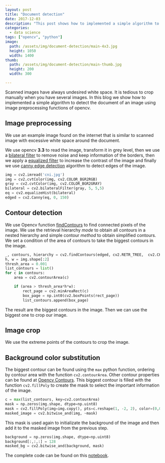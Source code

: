 ```yaml
---
layout: post
title: "Document detection"
date: 2017-12-03
description: "This post shows how to implemented a simple algorithm to detect a document inside and scanned image using python and the image processing library opencv"
categories:
  - data science
tags: ["opencv", "python"]
image:
  path: /assets/img/document-detection/main-4x3.jpg
  height: 1050
  width: 1400
thumb:
  path: /assets/img/document-detection/main-thumb.jpg
  height: 200
  width: 300

---
```


Scanned images have always undesired white space. It is tedious to crop manually when you have several images. In this blog we show how to implemented a simple algorithm to detect the document of an image using image preprocessing functions of opencv. 

## Image preprocessing

We use an example image found on the internet that is similar to scanned image with excessive white space around the document.

<amp-img src="/assets/img/document-detection/cni.jpg" alt="Identity docuement" height="300" width="300" layout='intrinsic'></amp-img>

We use opencv **3.3** to read the image, transform it in grey level, then we
use a [bilateral
filter](http://opencvexamples.blogspot.com/2013/10/applying-bilateral-filter.html)
to remove noise and keep information of the borders, then we apply a [equalized
filter](http://opencv-python-tutroals.readthedocs.io/en/latest/py_tutorials/py_imgproc/py_histograms/py_histogram_equalization/py_histogram_equalization.html)
to increase the contrast of the image and finally we use [canny edge
detection](https://docs.opencv.org/3.1.0/da/d22/tutorial_py_canny.html)
algorithm to detect edges of the image.

```python
img = cv2.imread('cni.jpg')
img = cv2.cvtColor(img, cv2.COLOR_BGR2RGB)
gray = cv2.cvtColor(img, cv2.COLOR_BGR2GRAY)
bilateral = cv2.bilateralFilter(gray, 5, 5,5)
eq = cv2.equalizeHist(bilateral)
edged = cv2.Canny(eq, 0, 150)
```

<amp-img src="/assets/img/document-detection/edged.png" alt="Edge detection" height="100" width="300" layout="responsive"></amp-img>

## Contour detection

We use Opencv function
[findContours](https://docs.opencv.org/3.1.0/d4/d73/tutorial_py_contours_begin.html)
to find connected pixels of the image. We use the retrieval hierarchy _mode_ to
obtain all contours in a nested hierarchy and simple contour _method_ to obtain
simplified contours. We set a condition of the area of contours to take the
biggest contours in the image.

```python
_, contours, hierarchy = cv2.findContours(edged, cv2.RETR_TREE,  cv2.CHAIN_APPROX_SIMPLE)
h, w = img.shape[:2]
thresh_area = 0.001
list_contours = list()
for c in contours:
    area = cv2.contourArea(c)

    if (area > thresh_area*h*w): 
        rect_page = cv2.minAreaRect(c)
        box_page = np.int0(cv2.boxPoints(rect_page))
        list_contours.append(box_page)
```

The result are the biggest contours in the image. Then we can use the biggest one to crop our image.

<amp-img src="/assets/img/document-detection/contours.png" alt="Contours of the image" height="300" width="300" layout='intrinsic'></amp-img>

## Image crop

We use the extreme points of the contours to crop the image.

<amp-img src="/assets/img/document-detection/crop_image.png" alt="Cropped image" height="200" width="300" layout='intrinsic'></amp-img>

## Background color substitution

The biggest contour can be found using the `max` python function, ordering by 
contour area with the function `cv2.contourArea`. Other contour properties can 
be found at [Opencv 
Contours](https://docs.opencv.org/3.1.0/d1/d32/tutorial_py_contour_properties.html).
This biggest contour is filled with the function `cv2.fillPoly` to create the 
mask to select the important information of the image.

```python
c = max(list_contours, key=cv2.contourArea)
mask = np.zeros(img.shape, dtype=np.uint8)
mask = cv2.fillPoly(img=img.copy(), pts=c.reshape(1, -2, 2), color=(0,0,0))
masked_image = cv2.bitwise_and(img, ~mask)
```

This mask is used again to initializate the background of the image and then 
add it to the masked image from the previous step.

```python
background = np.zeros(img.shape, dtype=np.uint8)
background[:,:,:] = 128
masked_bg = cv2.bitwise_and(background, mask)
```

<amp-img src="/assets/img/document-detection/masked.png" alt="Masked image" height="100" width="300" layout="responsive"></amp-img>


The complete code can be found on this 
[notebook](https://nbviewer.jupyter.org/url/cristianpb.github.io/assets/img/document-detection/DocuementDetection.ipynb).

